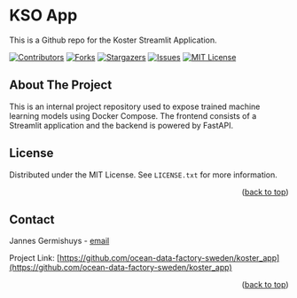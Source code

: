 # KSO App

This is a Github repo for the Koster Streamlit Application.

<!-- PROJECT SHIELDS -->
<!--
*** I'm using markdown "reference style" links for readability.
*** Reference links are enclosed in brackets [ ] instead of parentheses ( ).
*** See the bottom of this document for the declaration of the reference variables
*** for contributors-url, forks-url, etc. This is an optional, concise syntax you may use.
*** https://www.markdownguide.org/basic-syntax/#reference-style-links
-->
[![Contributors][contributors-shield]][contributors-url]
[![Forks][forks-shield]][forks-url]
[![Stargazers][stars-shield]][stars-url]
[![Issues][issues-shield]][issues-url]
[![MIT License][license-shield]][license-url]


<!-- ABOUT THE PROJECT -->
## About The Project

This is an internal project repository used to expose trained machine learning models using Docker Compose. The frontend consists of a Streamlit application and the backend is powered by FastAPI. 


<!-- LICENSE -->
## License

Distributed under the MIT License. See `LICENSE.txt` for more information.

<p align="right">(<a href="#top">back to top</a>)</p>

<!-- CONTACT -->
## Contact

Jannes Germishuys - [email](jurie.germishuys@combine.se)

Project Link: [https://github.com/ocean-data-factory-sweden/koster_app](https://github.com/ocean-data-factory-sweden/koster_app)

<p align="right">(<a href="#top">back to top</a>)</p>

<!-- MARKDOWN LINKS & IMAGES -->
<!-- https://www.markdownguide.org/basic-syntax/#reference-style-links -->
[contributors-shield]: https://img.shields.io/github/contributors/ocean-data-factory-sweden/koster_app.svg?style=for-the-badge
[contributors-url]: https://https://github.com/ocean-data-factory-sweden/koster_app/graphs/contributors
[forks-shield]: https://img.shields.io/github/forks/ocean-data-factory-sweden/koster_app.svg?style=for-the-badge
[forks-url]: https://github.com/ocean-data-factory-sweden/koster_app/network/members
[stars-shield]: https://img.shields.io/github/stars/ocean-data-factory-sweden/koster_app.svg?style=for-the-badge
[stars-url]: https://github.com/ocean-data-factory-sweden/koster_app/stargazers
[issues-shield]: https://img.shields.io/github/issues/ocean-data-factory-sweden/koster_app.svg?style=for-the-badge
[issues-url]: https://github.com/ocean-data-factory-sweden/koster_app/issues
[license-shield]: https://img.shields.io/github/license/ocean-data-factory-sweden/koster_app.svg?style=for-the-badge
[license-url]: https://github.com/ocean-data-factory-sweden/koster_app/blob/main/LICENSE.txt


